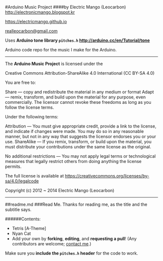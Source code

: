 #Arduino Music Project
####by Electric Mango (Leocarbon)
<http://electronicmango.blogspot.kr>

<https://electricmango.github.io>

<realleocarbon@gmail.com>

Uses **Arduino tone library <code>pitches.h</code> <http://arduino.cc/en/Tutorial/tone>**

Arduino code repo for the music I make for the Arduino.

---
The **Arduino Music Project** is licensed under the

Creative Commons Attribution-ShareAlike 4.0 International (CC BY-SA 4.0)

You are free to:

Share — copy and redistribute the material in any medium or format
Adapt — remix, transform, and build upon the material
for any purpose, even commercially.
The licensor cannot revoke these freedoms as long as you follow the license terms.

Under the following terms:

Attribution — You must give appropriate credit, provide a link to the license, and indicate if changes were made. You may do so in any reasonable manner, but not in any way that suggests the licensor endorses you or your use.
ShareAlike — If you remix, transform, or build upon the material, you must distribute your contributions under the same license as the original.

No additional restrictions — You may not apply legal terms or technological measures that legally restrict others from doing anything the license permits.

The full license is available at <https://creativecommons.org/licenses/by-sa/4.0/legalcode>
  
Copyright (c) 2012 ~ 2014 Electric Mango (Leocarbon)

---
##readme.md
###Read Me.
Thanks for reading me, as the title and the subtitle says.

######Contents:
* Tetris [A-Theme]
* Nyan Cat
* Add your own by **forking**, **editing**, and **requesting a pull**! (Any contributors are welcome; [contact me](realleocarbon@gmail.com).)

Make sure you **include the <code>pitches.h</code> header** for the code to work.
